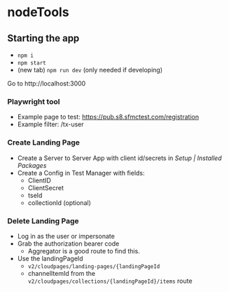 # nodeTools

## Starting the app

* `npm i`
* `npm start`
* (new tab) `npm run dev` (only needed if developing)

Go to http://localhost:3000

### Playwright tool

* Example page to test: https://pub.s8.sfmctest.com/registration
* Example filter: /tx-user

### Create Landing Page

* Create a Server to Server App with client id/secrets in *Setup | Installed Packages*
* Create a Config in Test Manager with fields:
	* ClientID
	* ClientSecret
	* tseId
	* collectionId (optional)

### Delete Landing Page

* Log in as the user or impersonate
* Grab the authorization bearer code
	* Aggregator is a good route to find this.
* Use the landingPageId
	* `v2/cloudpages/landing-pages/{landingPageId`
	* channelItemId from the `v2/cloudpages/collections/{landingPageId}/items` route
